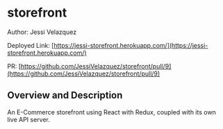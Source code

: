 # storefront

Author: Jessi Velazquez

Deployed Link: [https://jessi-storefront.herokuapp.com/](https://jessi-storefront.herokuapp.com/)

PR: [https://github.com/JessiVelazquez/storefront/pull/9](https://github.com/JessiVelazquez/storefront/pull/9)


## Overview and Description

An E-Commerce storefront using React with Redux, coupled with its own live API server.
